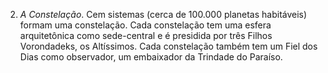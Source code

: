 2. *A Constelação*. Cem sistemas (cerca de 100.000 planetas habitáveis) formam uma constelação. Cada constelação tem uma esfera arquitetônica como sede-central e é presidida por três Filhos Vorondadeks, os Altíssimos. Cada constelação também tem um Fiel dos Dias como observador, um embaixador da Trindade do Paraíso.